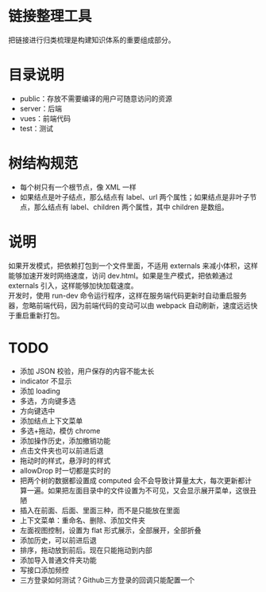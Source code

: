 # 链接整理工具

把链接进行归类梳理是构建知识体系的重要组成部分。

# 目录说明

- public：存放不需要编译的用户可随意访问的资源
- server：后端
- vues：前端代码
- test：测试

# 树结构规范

- 每个树只有一个根节点，像 XML 一样
- 如果结点是叶子结点，那么结点有 label、url 两个属性；如果结点是非叶子节点，那么结点有 label、children 两个属性，其中 children 是数组。

# 说明

如果开发模式，把依赖打包到一个文件里面，不适用 externals 来减小体积，这样能够加速开发时网络速度，访问 dev.html。如果是生产模式，把依赖通过 externals 引入，这样能够加快加载速度。  
开发时，使用 run-dev 命令运行程序，这样在服务端代码更新时自动重启服务器，忽略前端代码，因为前端代码的变动可以由 webpack 自动刷新，速度远远快于重启重新打包。

# TODO

- 添加 JSON 校验，用户保存的内容不能太长
- indicator 不显示
- 添加 loading
- 多选，方向键多选
- 方向键选中
- 添加结点上下文菜单
- 多选+拖动，模仿 chrome
- 添加操作历史，添加撤销功能
- 点击文件夹也可以前进后退
- 拖动时的样式，悬浮时的样式
- allowDrop 时一切都是实时的
- 把两个树的数据都设置成 computed 会不会导致计算量太大，每次更新都计算一遍。如果把左面目录中的文件设置为不可见，又会显示展开菜单，这很丑陋
- 插入在前面、后面、里面三种，而不是只能放在里面
- 上下文菜单：重命名、删除、添加文件夹
- 左面视图控制，设置为 flat 形式展示，全部展开，全部折叠
- 添加历史，可以前进后退
- 排序，拖动放到前后。现在只能拖动到内部
- 添加导入普通文件夹功能
- 写接口添加频控
- 三方登录如何测试？Github三方登录的回调只能配置一个
